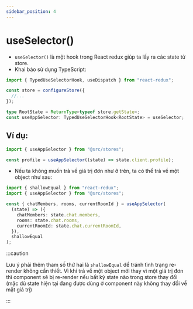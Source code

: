 ```yaml
---
sidebar_position: 4
---
```


# useSelector()

- `useSelector()` là một hook trong React redux giúp ta lấy ra các state từ store.
- Khai báo sử dụng TypeScript:

```ts
import { TypedUseSelectorHook, useDispatch } from "react-redux";

const store = configureStore({
  //...
});

type RootState = ReturnType<typeof store.getState>;
const useAppSelector: TypedUseSelectorHook<RootState> = useSelector;
```

## Ví dụ:

```ts
import { useAppSelector } from "@src/stores";

const profile = useAppSelector((state) => state.client.profile);
```

- Nếu ta không muốn trả về giá trị đơn như ở trên, ta có thể trả về một object như sau:

```ts
import { shallowEqual } from "react-redux";
import { useAppSelector } from "@src/stores";

const { chatMembers, rooms, currentRoomId } = useAppSelector(
  (state) => ({
    chatMembers: state.chat.members,
    rooms: state.chat.rooms,
    currentRoomId: state.chat.currentRoomId,
  }),
  shallowEqual
);
```

:::caution

Lưu ý phải thêm tham số thứ hai là `shallowEqual` để tránh tình trạng re-render không cần thiết. Vì khi trả về một object mới thay vì một giá trị đơn thì component sẽ bị re-render nếu bất kỳ state nào trong store thay đổi (mặc dù state hiện tại đang được dùng ở component này không thay đổi về mặt giá trị)

:::
